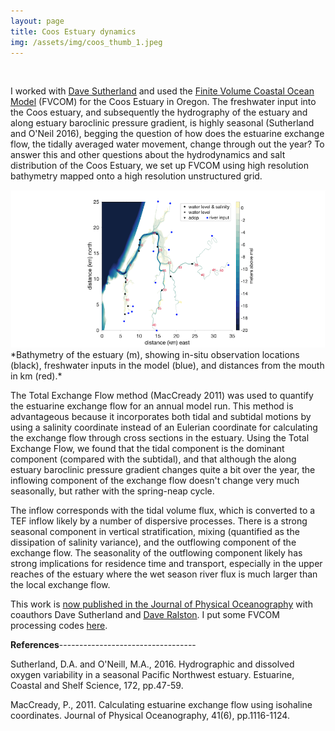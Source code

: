 ```yaml
---
layout: page
title: Coos Estuary dynamics
img: /assets/img/coos_thumb_1.jpeg
---
```


<div class="img_row">
    <img class="col one left" src="{{ site.baseurl }}/assets/img/pic1.png" alt="" title="example image"/>
    <img class="col two right" src="{{ site.baseurl }}/assets/img/pic3.jpeg" alt="" title="example image"/>
</div>

I worked with [Dave Sutherland](https://www.oceanice.org) and used the [Finite Volume Coastal Ocean Model](http://fvcom.smast.umassd.edu/fvcom/) (FVCOM) for the Coos Estuary in Oregon. The freshwater input into the Coos estuary, and subsequently the hydrography of the estuary and along estuary baroclinic pressure gradient, is highly seasonal (Sutherland and O'Neil 2016), begging the question of how does the estuarine exchange flow, the tidally averaged water movement, change through out the year? To answer this and other questions about the hydrodynamics and salt distribution of the Coos Estuary, we set up FVCOM using high resolution bathymetry mapped onto a high resolution unstructured grid.

<img src="/assets/img/bathy.tif" alt="bathymetry" width="900"/>
*Bathymetry of the estuary (m), showing in-situ observation locations (black), freshwater inputs in the model (blue), and distances from the mouth in km (red).*

The Total Exchange Flow method (MacCready 2011) was used to quantify the estuarine exchange flow for an annual model run. This method is advantageous because it incorporates both tidal and subtidal motions by using a salinity coordinate instead of an Eulerian coordinate for calculating the exchange flow through cross sections in the estuary. Using the Total Exchange Flow, we found that the tidal component is the dominant component (compared with the subtidal), and that although the along estuary baroclinic pressure gradient changes quite a bit over the year, the inflowing component of the exchange flow doesn't change very much seasonally, but rather with the spring-neap cycle.

The inflow corresponds with the tidal volume flux, which is converted to a TEF inflow likely by a number of dispersive processes. There is a strong seasonal component in vertical stratification, mixing (quantified as the dissipation of salinity variance), and the outflowing component of the exchange flow. The seasonality of the outflowing component likely has strong implications for residence time and transport, especially in the upper reaches of the estuary where the wet season river flux is much larger than the local exchange flow.

This work is [now published in the Journal of Physical Oceanography](https://journals.ametsoc.org/doi/abs/10.1175/JPO-D-19-0108.1) with coauthors Dave Sutherland and [Dave Ralston](https://www2.whoi.edu/staff/dralston/). I put some FVCOM processing codes [here](https://github.com/tedconroy/ocean-model-codes).

**References**----------------------------------

Sutherland, D.A. and O'Neill, M.A., 2016. Hydrographic and dissolved oxygen variability in a seasonal Pacific Northwest estuary. Estuarine, Coastal and Shelf Science, 172, pp.47-59.

MacCready, P., 2011. Calculating estuarine exchange flow using isohaline coordinates. Journal of Physical Oceanography, 41(6), pp.1116-1124.
